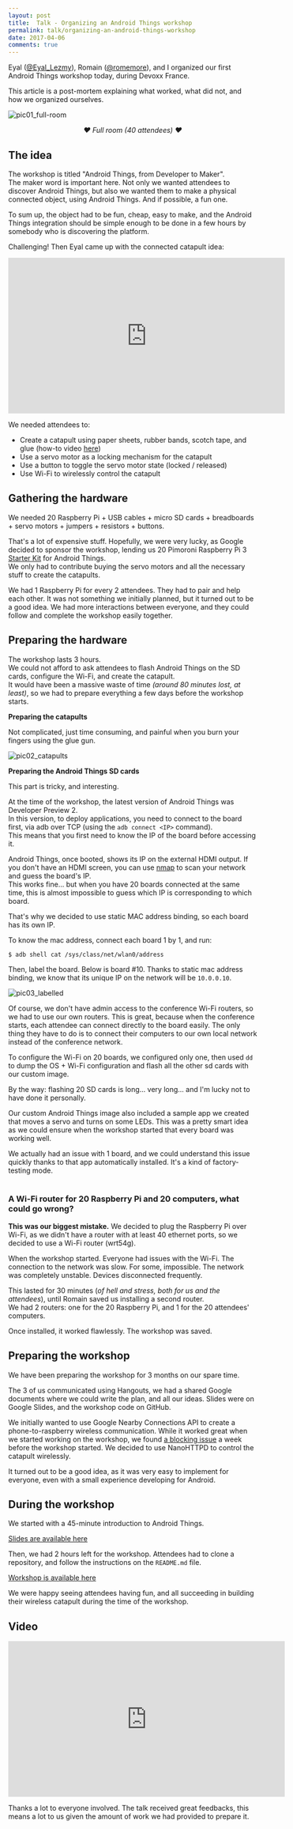 ```yaml
---
layout: post
title:  Talk - Organizing an Android Things workshop
permalink: talk/organizing-an-android-things-workshop
date: 2017-04-06
comments: true
---
```


Eyal ([@Eyal_Lezmy][eyal-twitter]), Romain ([@romemore][romain-twitter]), and I organized our first Android Things workshop today, during Devoxx France.

This article is a post-mortem explaining what worked, what did not, and how we organized ourselves.

![pic01_full-room]

_<center>❤ Full room (40 attendees) ❤</center>_


## The idea

The workshop is titled "Android Things, from Developer to Maker".  
The maker word is important here. Not only we wanted attendees to discover Android Things, but also we wanted them to make a physical connected object, using Android Things. And if possible, a fun one.

To sum up, the object had to be fun, cheap, easy to make, and the Android Things integration should be simple enough to be done in a few hours by somebody who is discovering the platform.

Challenging! Then Eyal came up with the connected catapult idea:

<iframe width="560" height="315" src="https://www.youtube.com/embed/7kLAbW8O37M" frameborder="0" allowfullscreen></iframe>
<br>

We needed attendees to:

- Create a catapult using paper sheets, rubber bands, scotch tape, and glue (how-to video [here][howto-catapult])
- Use a servo motor as a locking mechanism for the catapult
- Use a button to toggle the servo motor state (locked / released)
- Use Wi-Fi to wirelessly control the catapult


## Gathering the hardware

We needed 20 Raspberry Pi + USB cables + micro SD cards + breadboards + servo motors + jumpers + resistors + buttons.

That's a lot of expensive stuff. Hopefully, we were very lucky, as Google decided to sponsor the workshop, lending us 20 Pimoroni Raspberry Pi 3 [Starter Kit][pimoroni-kit] for Android Things.  
We only had to contribute buying the servo motors and all the necessary stuff to create the catapults.

We had 1 Raspberry Pi for every 2 attendees. They had to pair and help each other. It was not something we initially planned, but it turned out to be a good idea. We had more interactions between everyone, and they could follow and complete the workshop easily together.


## Preparing the hardware

The workshop lasts 3 hours.  
We could not afford to ask attendees to flash Android Things on the SD cards, configure the Wi-Fi, and create the catapult.  
It would have been a massive waste of time _(around 80 minutes lost, at least)_, so we had to prepare everything a few days before the workshop starts.


**Preparing the catapults**

Not complicated, just time consuming, and painful when you burn your fingers using the glue gun.  

![pic02_catapults]
<br>

**Preparing the Android Things SD cards**

This part is tricky, and interesting.

At the time of the workshop, the latest version of Android Things was Developer Preview 2.  
In this version, to deploy applications, you need to connect to the board first, via adb over TCP (using the `adb connect <IP>` command).  
This means that you first need to know the IP of the board before accessing it.

Android Things, once booted, shows its IP on the external HDMI output. If you don't have an HDMI screen, you can use [nmap][nmap] to scan your network and guess the board's IP.  
This works fine... but when you have 20 boards connected at the same time, this is almost impossible to guess which IP is corresponding to which board.

That's why we decided to use static MAC address binding, so each board has its own IP.

To know the mac address, connect each board 1 by 1, and run:

```
$ adb shell cat /sys/class/net/wlan0/address
```

Then, label the board. Below is board #10. Thanks to static mac address binding, we know that its unique IP on the network will be `10.0.0.10`.

![pic03_labelled]

Of course, we don't have admin access to the conference Wi-Fi routers, so we had to use our own routers. This is great, because when the conference starts, each attendee can connect directly to the board easily. The only thing they have to do is to connect their computers to our own local network instead of the conference network.

To configure the Wi-Fi on 20 boards, we configured only one, then used `dd` to dump the OS + Wi-Fi configuration and flash all the other sd cards with our custom image.

By the way: flashing 20 SD cards is long... very long... and I'm lucky not to have done it personally.

Our custom Android Things image also included a sample app we created that moves a servo and turns on some LEDs. This was a pretty smart idea as we could ensure when the workshop started that every board was working well.

We actually had an issue with 1 board, and we could understand this issue quickly thanks to that app automatically installed. It's a kind of factory-testing mode.
<br><br>


### A Wi-Fi router for 20 Raspberry Pi and 20 computers, what could go wrong?

**This was our biggest mistake.** We decided to plug the Raspberry Pi over Wi-Fi, as we didn't have a router with at least 40 ethernet ports, so we decided to use a Wi-Fi router (wrt54g).

When the workshop started. Everyone had issues with the Wi-Fi. The connection to the network was slow. For some, impossible. The network was completely unstable. Devices disconnected frequently.

This lasted for 30 minutes (*of hell and stress, both for us and the attendees*), until Romain saved us installing a second router.  
We had 2 routers: one for the 20 Raspberry Pi, and 1 for the 20 attendees' computers.

Once installed, it worked flawlessly. The workshop was saved.


## Preparing the workshop

We have been preparing the workshop for 3 months on our spare time.

The 3 of us communicated using Hangouts, we had a shared Google documents where we could write the plan, and all our ideas. Slides were on Google Slides, and the workshop code on GitHub.

We initially wanted to use Google Nearby Connections API to create a phone-to-raspberry wireless communication. While it worked great when we started working on the workshop, we found [a blocking issue][issue] a week before the workshop started. We decided to use NanoHTTPD to control the catapult wirelessly.

It turned out to be a good idea, as it was very easy to implement for everyone, even with a small experience developing for Android.


## During the workshop

We started with a 45-minute introduction to Android Things.

[Slides are available here][slides]

Then, we had 2 hours left for the workshop. Attendees had to clone a repository, and follow the instructions on the `README.md` file.

[Workshop is available here][workshop]

We were happy seeing attendees having fun, and all succeeding in building their wireless catapult during the time of the workshop.


## Video

<iframe width="560" height="315" src="https://www.youtube.com/embed/8IJgy1IaCIQ" frameborder="0" allowfullscreen></iframe>
<br>

Thanks a lot to everyone involved. The talk received great feedbacks, this means a lot to us given the amount of work we had provided to prepare it.

[eyal-twitter]: https://twitter.com/Eyal_Lezmy
[romain-twitter]: https://twitter.com/romemore
[howto-catapult]: https://www.youtube.com/watch?v=9JvV8PWawLs
[pimoroni-kit]: https://shop.pimoroni.com/products/rainbow-hat-for-android-things
[nmap]: http://stackoverflow.com/questions/41500019/android-things-how-do-i-connect-to-my-raspberry-pi-when-i-dont-know-the-ip-ad
[issue]: https://code.google.com/p/android/issues/detail?id=316748
[slides]: https://docs.google.com/presentation/d/1Oep62Au2nd0h74q-Ps-DEjht9J_7Fh3AancTdYOV7sc/edit?usp=sharing
[workshop]: https://github.com/eyal-lezmy/android-things-workshop

[pic01_full-room]: /public/images/20170406/01_full-room.jpg
[pic02_catapults]: /public/images/20170406/02_catapults.jpg
[pic03_labelled]: /public/images/20170406/03_labelled.jpg
